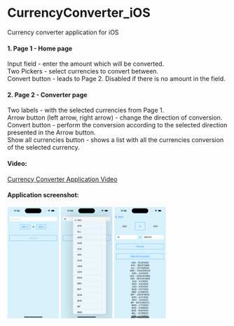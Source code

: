 # CurrencyConverter_iOS
Currency converter application for iOS

#### 1. Page 1 - Home page
Input field - enter the amount which will be converted.</br>
Two Pickers - select currencies to convert between.</br>
Convert button - leads to Page 2. Disabled if there is no amount in the field.</br>

#### 2. Page 2 - Converter page
Two labels - with the selected currencies from Page 1.</br>
Arrow button (left arrow, right arrow) - change the direction of conversion.</br>
Convert button - perform the conversion according to the selected direction presented in the Arrow button.</br>
Show all currencies button - shows a list with all the currencies conversion of the selected currency.</br>

#### Video:
<a href="https://youtube.com/shorts/pjsb2q8GtYI?feature=share">Currency Converter Application Video<a/></br>

#### Application screenshot:</br>
<img src="screenshot1.png"  alt="Application screenshot"  width="118"  height="255">
<img src="screenshot2.png"  alt="Application screenshot"  width="118"  height="255">
<img src="screenshot3.png"  alt="Application screenshot"  width="118"  height="255">